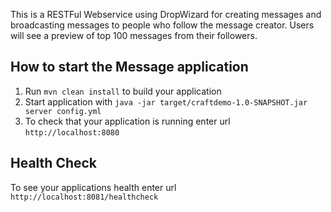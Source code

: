 This is a RESTFul Webservice using DropWizard for creating messages and broadcasting messages to people who follow the message creator. 
Users will see a preview of top 100 messages from their followers.

How to start the Message application
---

1. Run `mvn clean install` to build your application
1. Start application with `java -jar target/craftdemo-1.0-SNAPSHOT.jar server config.yml`
1. To check that your application is running enter url `http://localhost:8080`

Health Check
---

To see your applications health enter url `http://localhost:8081/healthcheck`



